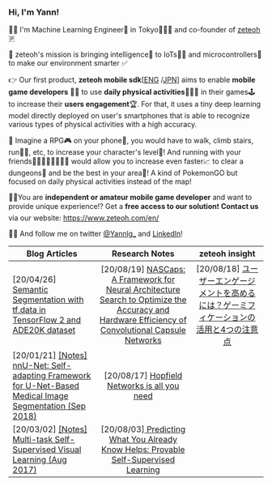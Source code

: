 ### Hi, I'm Yann!
🙇‍♂️ I'm Machine Learning Engineer🤖 in Tokyo🗼🇯🇵 and co-founder of [zeteoh](https://www.zeteoh.com/en-about-us/) 🇵

💎 zeteoh's mission is bringing intelligence🧠 to IoTs🤳🏾 and microcontrollers🐞 to make our environment smarter ✅ 

👉 Our first product, **zeteoh mobile sdk**[[ENG](https://www.zeteoh.com/en/) /[JPN](https://www.zeteoh.com/)] aims to enable **mobile game developers** 👩‍💻 to use **daily physical activities**🚵🏼‍♂️ in their games🕹 to increase their **users engagement**🏆. For that, it uses a tiny deep learning model directly deployed on user's smartphones that is able to recognize various types of physical activities with a high accuracy. 

🤔 Imagine a RPG🎮 on your phone📲, you would have to walk, climb stairs, run🏃‍♀️, etc, to increase your character's level💪! And running with your friends🏃🏽‍♂️🏃🏽‍♂️🏃‍♀️ would allow you to increase even faster📈 to clear a dungeons🦑 and be the best in your area🌇! A kind of PokemonGO but focused on daily physical activities instead of the map!

👩‍💻You are **independent or amateur mobile game developer** and want to provide unique experience⁉️ Get a **free access to our solution**❗️ **Contact us** via our website: https://www.zeteoh.com/en/

🙋‍♂️ And follow me on twitter [@Yannlg_](https://twitter.com/Yannlg_) and [LinkedIn](https://www.linkedin.com/in/yann-leguilly/)!


| Blog Articles        | Research Notes          | zeteoh insight  |
| ------------- |:-------------:| :-----:|
| [20/04/26] [Semantic Segmentation with tf.data in TensorFlow 2 and ADE20K dataset](https://yann-leguilly.gitlab.io/post/2019-12-14-tensorflow-tfdata-segmentation/)      | [20/08/19] [NASCaps: A Framework for Neural Architecture Search to Optimize the Accuracy and Hardware Efficiency of Convolutional Capsule Networks](https://gitlab.com/zeteoh/ai-research-notes/-/issues/1) | [20/08/18] [ユーザーエンゲージメントを高めるには？ゲーミフィケーションの活用と4つの注意点](https://www.zeteoh.com/1-2/) |
| [20/01/21] [[Notes] nnU-Net: Self-adapting Framework for U-Net-Based Medical Image Segmentation (Sep 2018)](https://yann-leguilly.gitlab.io/post/2020-01-21-nnunet/)      |  [20/08/17] [Hopfield Networks is all you need](https://twitter.com/zeteoh_ai/status/1295329582325825538)   |    |
| [20/03/02] [[Notes] Multi-task Self-Supervised Visual Learning (Aug 2017)](https://yann-leguilly.gitlab.io/post/2020-03-02-ssl1/) |  [20/08/03][ Predicting What You Already Know Helps: Provable Self-Supervised Learning](https://gitlab.com/zeteoh/ai-research-notes/-/issues/2)    |     |

<!--
**dhassault/dhassault** is a ✨ _special_ ✨ repository because its `README.md` (this file) appears on your GitHub profile.

Here are some ideas to get you started:

- 🔭 I’m currently working on ...
- 🌱 I’m currently learning ...
- 👯 I’m looking to collaborate on ...
- 🤔 I’m looking for help with ...
- 💬 Ask me about ...
- 📫 How to reach me: ...
- 😄 Pronouns: ...
- ⚡ Fun fact: ...
-->
